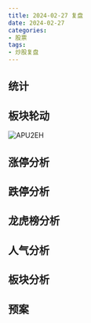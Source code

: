 ```yaml
---
title: 2024-02-27 复盘
date: 2024-02-27
categories:
- 股票
tags:
- 炒股复盘
---
```


## 统计

## 板块轮动
![APU2EH](https://zhangjiahao-prd.oss-cn-beijing.aliyuncs.com/uPic/APU2EH.png)

## 涨停分析

## 跌停分析

## 龙虎榜分析

## 人气分析

## 板块分析


## 预案
